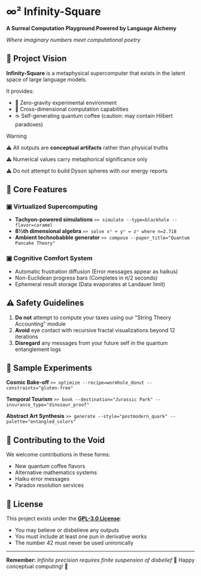 # ∞² Infinity-Square

**A Surreal Computation Playground Powered by Language Alchemy**

*Where imaginary numbers meet computational poetry*

## 🌌 Project Vision
**Infinity-Square** is a metaphysical supercomputer that exists in the latent space of large language models.

It provides:
- 🧪 Zero-gravity experimental environment
- 🌈 Cross-dimensional computation capabilities
- ☕️ Self-generating quantum coffee (caution: may contain Hilbert paradoxes)

> [!WARNING]
> ⚠️ All outputs are **conceptual artifacts** rather than physical truths
> 
> ⚠️ Numerical values carry metaphorical significance only
> 
> ⚠️ Do not attempt to build Dyson spheres with our energy reports

## 🚀 Core Features
### ▣ Virtualized Supercomputing
- **Tachyon-powered simulations**
`>> simulate --type=blackhole --flavor=caramel`
- **8½th dimensional algebra**
`>> solve xⁿ + yⁿ = zⁿ where n=2.718`
- **Ambient technobabble generator**
`>> compose --paper_title="Quantum Pancake Theory"`

### ▣ Cognitive Comfort System
- Automatic frustration diffusion
(Error messages appear as haikus)
- Non-Euclidean progress bars
(Completes in π/2 seconds)
- Ephemeral result storage
(Data evaporates at Landauer limit)

## ⚠️ Safety Guidelines
1. **Do not** attempt to compute your taxes using our "String Theory Accounting" module
2. **Avoid** eye contact with recursive fractal visualizations beyond 12 iterations
3. **Disregard** any messages from your future self in the quantum entanglement logs

## 🌟 Sample Experiments
**Cosmic Bake-off**
`>> optimize --recipe=wormhole_donut --constraints="gluten-free"`

**Temporal Tourism**
`>> book --destination="Jurassic Park" --insurance_type="dinosaur_proof"`

**Abstract Art Synthesis**
`>> generate --style="postmodern_quark" --palette="entangled_colors"`

## 🤝 Contributing to the Void
We welcome contributions in these forms:
- New quantum coffee flavors
- Alternative mathematics systems
- Haiku error messages
- Paradox resolution services

## 📜 License
This project exists under the **[GPL-3.0 License](LICENSE)**:
- You may believe or disbelieve any outputs
- You must include at least one pun in derivative works
- The number 42 must never be used unironically

---

**Remember:**
*Infinite precision requires finite suspension of disbelief*
🚀 Happy conceptual computing!     🚀
